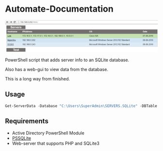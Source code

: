 # Automate-Documentation

![alt tag](https://raw.githubusercontent.com/PetterBomban/Automate-Documentation/master/img/preview2.png)

PowerShell script that adds server info to an SQLite database.

Also has a web-gui to view data from the database.

This is a long way from finished.

## Usage

```PowerShell
Get-ServerData -Database "C:\Users\SuperAdmin\SERVERS.SQLite" -DBTable "SERVERS" -Servers "MgmrSrv", "DC001" -Credentials (Get-Credential)
```

## Requirements

* Active Directory PowerShell Module
* [PSSQLite](https://github.com/RamblingCookieMonster/PSSQLite)
* Web-server that supports PHP and SQLite3



